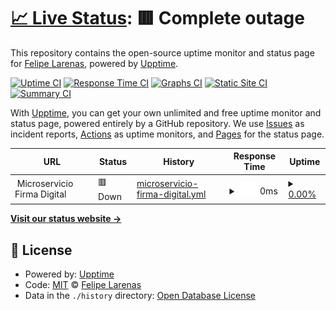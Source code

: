 # [📈 Live Status](https://Flarenaster.github.io/upptime): <!--live status--> **🟥 Complete outage**

This repository contains the open-source uptime monitor and status page for [Felipe Larenas](https://Flarenaster.github.io/upptime), powered by [Upptime](https://github.com/upptime/upptime).

[![Uptime CI](https://github.com/Flarenaster/upptime/workflows/Uptime%20CI/badge.svg)](https://github.com/Flarenaster/upptime/actions?query=workflow%3A%22Uptime+CI%22)
[![Response Time CI](https://github.com/Flarenaster/upptime/workflows/Response%20Time%20CI/badge.svg)](https://github.com/Flarenaster/upptime/actions?query=workflow%3A%22Response+Time+CI%22)
[![Graphs CI](https://github.com/Flarenaster/upptime/workflows/Graphs%20CI/badge.svg)](https://github.com/Flarenaster/upptime/actions?query=workflow%3A%22Graphs+CI%22)
[![Static Site CI](https://github.com/Flarenaster/upptime/workflows/Static%20Site%20CI/badge.svg)](https://github.com/Flarenaster/upptime/actions?query=workflow%3A%22Static+Site+CI%22)
[![Summary CI](https://github.com/Flarenaster/upptime/workflows/Summary%20CI/badge.svg)](https://github.com/Flarenaster/upptime/actions?query=workflow%3A%22Summary+CI%22)

With [Upptime](https://upptime.js.org), you can get your own unlimited and free uptime monitor and status page, powered entirely by a GitHub repository. We use [Issues](https://github.com/Flarenaster/upptime/issues) as incident reports, [Actions](https://github.com/Flarenaster/upptime/actions) as uptime monitors, and [Pages](https://Flarenaster.github.io/upptime) for the status page.

<!--start: status pages-->
<!-- This summary is generated by Upptime (https://github.com/upptime/upptime) -->
<!-- Do not edit this manually, your changes will be overwritten -->
<!-- prettier-ignore -->
| URL | Status | History | Response Time | Uptime |
| --- | ------ | ------- | ------------- | ------ |
| <img alt="" src="https://icons.duckduckgo.com/ip3/null.ico" height="13"> Microservicio Firma Digital | 🟥 Down | [microservicio-firma-digital.yml](https://github.com/Flarenaster/upptime/commits/HEAD/history/microservicio-firma-digital.yml) | <details><summary><img alt="Response time graph" src="./graphs/microservicio-firma-digital/response-time-week.png" height="20"> 0ms</summary><br><a href="https://Flarenaster.github.io/upptime/history/microservicio-firma-digital"><img alt="Response time 0" src="https://img.shields.io/endpoint?url=https%3A%2F%2Fraw.githubusercontent.com%2FFlarenaster%2Fupptime%2FHEAD%2Fapi%2Fmicroservicio-firma-digital%2Fresponse-time.json"></a><br><a href="https://Flarenaster.github.io/upptime/history/microservicio-firma-digital"><img alt="24-hour response time 0" src="https://img.shields.io/endpoint?url=https%3A%2F%2Fraw.githubusercontent.com%2FFlarenaster%2Fupptime%2FHEAD%2Fapi%2Fmicroservicio-firma-digital%2Fresponse-time-day.json"></a><br><a href="https://Flarenaster.github.io/upptime/history/microservicio-firma-digital"><img alt="7-day response time 0" src="https://img.shields.io/endpoint?url=https%3A%2F%2Fraw.githubusercontent.com%2FFlarenaster%2Fupptime%2FHEAD%2Fapi%2Fmicroservicio-firma-digital%2Fresponse-time-week.json"></a><br><a href="https://Flarenaster.github.io/upptime/history/microservicio-firma-digital"><img alt="30-day response time 0" src="https://img.shields.io/endpoint?url=https%3A%2F%2Fraw.githubusercontent.com%2FFlarenaster%2Fupptime%2FHEAD%2Fapi%2Fmicroservicio-firma-digital%2Fresponse-time-month.json"></a><br><a href="https://Flarenaster.github.io/upptime/history/microservicio-firma-digital"><img alt="1-year response time 0" src="https://img.shields.io/endpoint?url=https%3A%2F%2Fraw.githubusercontent.com%2FFlarenaster%2Fupptime%2FHEAD%2Fapi%2Fmicroservicio-firma-digital%2Fresponse-time-year.json"></a></details> | <details><summary><a href="https://Flarenaster.github.io/upptime/history/microservicio-firma-digital">0.00%</a></summary><a href="https://Flarenaster.github.io/upptime/history/microservicio-firma-digital"><img alt="All-time uptime 36.96%" src="https://img.shields.io/endpoint?url=https%3A%2F%2Fraw.githubusercontent.com%2FFlarenaster%2Fupptime%2FHEAD%2Fapi%2Fmicroservicio-firma-digital%2Fuptime.json"></a><br><a href="https://Flarenaster.github.io/upptime/history/microservicio-firma-digital"><img alt="24-hour uptime 0.00%" src="https://img.shields.io/endpoint?url=https%3A%2F%2Fraw.githubusercontent.com%2FFlarenaster%2Fupptime%2FHEAD%2Fapi%2Fmicroservicio-firma-digital%2Fuptime-day.json"></a><br><a href="https://Flarenaster.github.io/upptime/history/microservicio-firma-digital"><img alt="7-day uptime 0.00%" src="https://img.shields.io/endpoint?url=https%3A%2F%2Fraw.githubusercontent.com%2FFlarenaster%2Fupptime%2FHEAD%2Fapi%2Fmicroservicio-firma-digital%2Fuptime-week.json"></a><br><a href="https://Flarenaster.github.io/upptime/history/microservicio-firma-digital"><img alt="30-day uptime 0.00%" src="https://img.shields.io/endpoint?url=https%3A%2F%2Fraw.githubusercontent.com%2FFlarenaster%2Fupptime%2FHEAD%2Fapi%2Fmicroservicio-firma-digital%2Fuptime-month.json"></a><br><a href="https://Flarenaster.github.io/upptime/history/microservicio-firma-digital"><img alt="1-year uptime 0.00%" src="https://img.shields.io/endpoint?url=https%3A%2F%2Fraw.githubusercontent.com%2FFlarenaster%2Fupptime%2FHEAD%2Fapi%2Fmicroservicio-firma-digital%2Fuptime-year.json"></a></details>

<!--end: status pages-->

[**Visit our status website →**](https://Flarenaster.github.io/upptime)

## 📄 License

- Powered by: [Upptime](https://github.com/upptime/upptime)
- Code: [MIT](./LICENSE) © [Felipe Larenas](https://Flarenaster.github.io/upptime)
- Data in the `./history` directory: [Open Database License](https://opendatacommons.org/licenses/odbl/1-0/)
